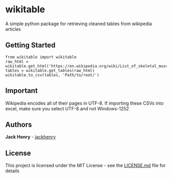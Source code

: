 # wikitable

A simple python package for retrieving cleaned tables from wikipedia articles

## Getting Started

```
from wikitable import wikitable
raw_html = wikitable.get_html('https://en.wikipedia.org/wiki/List_of_skeletal_muscles_of_the_human_body')
tables = wikitable.get_tables(raw_html)
wikitable.to_csv(tables, 'Path/to/root/')

```

## Important
Wikipedia encodes all of their pages in UTF-8. If importing these CSVs into excel, make sure you select UTF-8 and not Windows-1252

## Authors

**Jack Henry**  - [jackhenry](https://github.com/jackhenry)


## License

This project is licensed under the MIT License - see the [LICENSE.md](LICENSE.md) file for details
